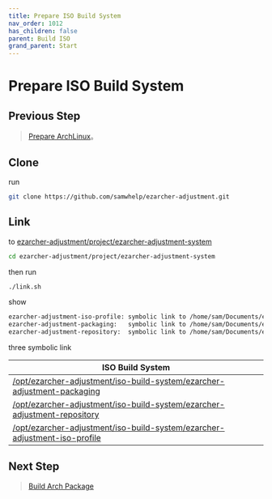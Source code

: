 ```yaml
---
title: Prepare ISO Build System
nav_order: 1012
has_children: false
parent: Build ISO
grand_parent: Start
---
```



# Prepare ISO Build System


## Previous Step

> [Prepare ArchLinux](https://samwhelp.github.io/ezarcher-adjustment/read/start/build-iso/prepare-archlinux.html)。


## Clone

run

``` sh
git clone https://github.com/samwhelp/ezarcher-adjustment.git
```

## Link

to [ezarcher-adjustment/project/ezarcher-adjustment-system](https://github.com/samwhelp/ezarcher-adjustment/tree/main/project/ezarcher-adjustment-system)

``` sh
cd ezarcher-adjustment/project/ezarcher-adjustment-system
```

then run

``` sh
./link.sh
```

show

``` sh
ezarcher-adjustment-iso-profile: symbolic link to /home/sam/Documents/ezarcher-adjustment/project/ezarcher-adjustment-system/ezarcher-adjustment-iso-profile
ezarcher-adjustment-packaging:   symbolic link to /home/sam/Documents/ezarcher-adjustment/project/ezarcher-adjustment-system/ezarcher-adjustment-packaging
ezarcher-adjustment-repository:  symbolic link to /home/sam/Documents/ezarcher-adjustment/project/ezarcher-adjustment-system/ezarcher-adjustment-repository
```

three symbolic link

| ISO Build System |
| --- |
| [/opt/ezarcher-adjustment/iso-build-system/ezarcher-adjustment-packaging](https://github.com/samwhelp/ezarcher-adjustment/tree/main/project/ezarcher-adjustment-system/ezarcher-adjustment-packaging) |
| [/opt/ezarcher-adjustment/iso-build-system/ezarcher-adjustment-repository](https://github.com/samwhelp/ezarcher-adjustment/tree/main/project/ezarcher-adjustment-system/ezarcher-adjustment-repository) |
| [/opt/ezarcher-adjustment/iso-build-system/ezarcher-adjustment-iso-profile](https://github.com/samwhelp/ezarcher-adjustment/tree/main/project/ezarcher-adjustment-system/ezarcher-adjustment-iso-profile) |


## Next Step

> [Build Arch Package](https://samwhelp.github.io/ezarcher-adjustment/read/start/build-iso/build-package.html)
